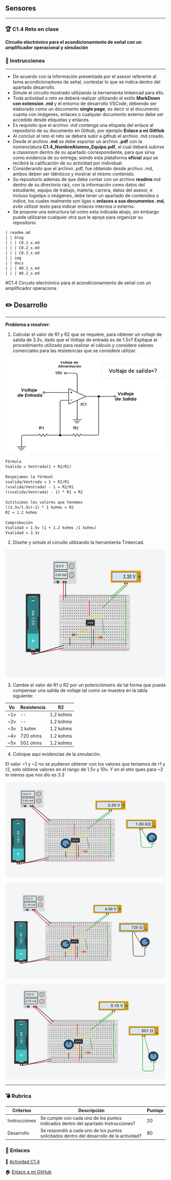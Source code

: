 ## Sensores
___
### :trophy: C1.4 Reto en clase

**Circuito electrónico para el acondicionamiento de señal con un amplificador operacional y simulación**

### :blue_book: Instrucciones

___

- De acuerdo con la información presentada por el asesor referente al tema acondicionadores de señal, contestar lo que se indica dentro del apartado desarrollo.
- Simule el circuito mostrado utilizando la herramienta tinkercad para ello.
- Toda actividad o reto se deberá realizar utilizando el estilo **MarkDown con extension .md** y el entorno de desarrollo VSCode, debiendo ser elaborado como un documento **single page**, es decir si el documento cuanta con imágenes, enlaces o cualquier documento externo debe ser accedido desde etiquetas y enlaces.
- Es requisito que el archivo .md contenga una etiqueta del enlace al repositorio de su documento en Github, por ejemplo **Enlace a mi GitHub**
- Al concluir el reto el reto se deberá subir a github el archivo .md creado.
- Desde el archivo **.md** se debe exportar un archivo **.pdf** con la nomenclatura **C1.4_NombreAlumno_Equipo.pdf**, el cual deberá subirse a classroom dentro de su apartado correspondiente, para que sirva como evidencia de su entrega; siendo esta plataforma **oficial** aquí se recibirá la calificación de su actividad por individual.
- Considerando que el archivo .pdf, fue obtenido desde archivo .md, ambos deben ser idénticos y mostrar el mismo contenido.
- Su repositorio ademas de que debe contar con un archivo **readme**.md dentro de su directorio raíz, con la información como datos del estudiante, equipo de trabajo, materia, carrera, datos del asesor, e incluso logotipo o imágenes, debe tener un apartado de contenidos o indice, los cuales realmente son ligas o **enlaces a sus documentos .md**, _evite utilizar texto_ para indicar enlaces internos o externo.
- Se propone una estructura tal como esta indicada abajo, sin embargo puede utilizarse cualquier otra que le apoye para organizar su repositorio.

```  
| readme.md
| | blog
| | | C0.1_x.md
| | | C0.2_x.md
| | | C0.3_x.md
| | img
| | docs
| | | A0.1_x.md
| | | A0.2_x.md
```

#C1.4 Circuito electrónico para el acondicionamiento de señal con un amplificador operaciona

## :pencil2: Desarrollo

___

**Problema a resolver:**

1. Calcular el valor de R1 y R2 que se requiere, para obtener un voltaje de salida de 3.3v, dado que el Voltaje de entrada es de 1.5v? Explique el procedimiento utilizado para realizar el cálculo y considere valores comerciales para las resistencias que se considere utilizar.

<p align="center">
    <img alt="Acondicionador_de_senal_AmOp" src="../img/C1.4_CircuitoAcondicionadorAmOP.png" width=500 height=300>
</p>

    Fórmula
    Vsalida = Ventrada(1 + R2/R1)
    
    Despejamos la fórmual
    vsalida/Ventrada = 1 + R2/R1
    (vsalida/Ventrada) - 1 = R2/R1
    ((vsalida/Ventrada) - 1) * R1 = R2

    Sutituimos los valores que tenemos
    ((3.3v/1.5v)-1) * 1 kohms = R2
    R2 = 1.2 kohms
    
    Comprobación 
    Vsalidad = 1.5v (1 + 1.2 kohms /1 kohms)
    Vsalidad = 3.3v
    

2. Diseñe y simule el circuito utilizando la herramienta Tinkercad.

<p align="center">
    <img alt="Acondicionador_de_senal_AmOp" src="../img/C1.4_CircuitoAcondicionadorAmOPSimulacion2.png" width=600 height=400>
</p>


3. Cambie el valor de R1 o R2 por un potenciómetro de tal forma que pueda compensar una salida de voltaje tal como se muestra en la tabla siguiente:

Vo | Resistencia | R2
---------|----------|---|
~1v|  -- | 1.2 kohms|
~2v | -- |1.2 kohms|
~3v | 1 kohm |1.2 kohms |
~4v | 720 ohms | 1.2 kohms|
~5v | 501 ohms |1.2 kohms |



4. Coloque aqui evidencias de la simulación.

El valor ~1 y ~2 no se pudieron obtener con los valores que teniamos de r1 y r2, solo obtiene valores en el rango de 1.5v y 10v. Y en el otro ques para ~2 lo menos que nos dio es 3.3 

<p align="center">
    <img alt="Acondicionador_de_senal_AmOp" src="../img/C1.4_CircuitoAcondicionadorAmOPSimulacion3.3.png" width=500 height=300>
</p>
<p align="center">
    <img alt="Acondicionador_de_senal_AmOp" src="../img/C1.4_CircuitoAcondicionadorAmOPSimulacion3.4.png" width=500 height=300>
</p>
<p align="center">
    <img alt="Acondicionador_de_senal_AmOp" src="../img/C1.4_CircuitoAcondicionadorAmOPSimulacion3.5.png" width=500 height=300>
</p>

___

### :bomb: Rubrica

| Criterios     | Descripción                                                                                  | Puntaje |
| ------------- | -------------------------------------------------------------------------------------------- | ------- |
| Instrucciones | Se cumple con cada uno de los puntos indicados dentro del apartado Instrucciones?            | 20 |
| Desarrollo    | Se respondió a cada uno de los puntos solicitados dentro del desarrollo de la actividad?     | 80      |

### :bookmark: Enlaces

:memo:  [Actividad C1.4](https://github.com/NellyQuino/SistemasProgramables/blob/main/Blog/C1.4_Acondicionador_de_senal_AmOP_NellyQuino.md)

:house: [Enlace a mi GitHub](https://github.com/NellyQuino/SistemasProgramables)
